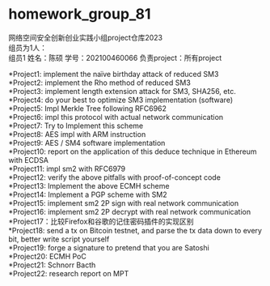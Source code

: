 # homework_group_81
网络空间安全创新创业实践小组project仓库2023  
组员为1人：  
    组员1 姓名：陈硕 学号：202100460066 负责project：所有project  

*Project1: implement the naïve birthday attack of reduced SM3  
*Project2: implement the Rho method of reduced SM3  
*Project3: implement length extension attack for SM3, SHA256, etc.  
*Project4: do your best to optimize SM3 implementation (software)  
*Project5: Impl Merkle Tree following RFC6962  
*Project6: impl this protocol with actual network communication  
*Project7: Try to Implement this scheme  
*Project8: AES impl with ARM instruction  
*Project9: AES / SM4 software implementation  
*Project10: report on the application of this deduce technique in Ethereum with ECDSA  
*Project11: impl sm2 with RFC6979  
*Project12: verify the above pitfalls with proof-of-concept code  
*Project13: Implement the above ECMH scheme  
*Project14: Implement a PGP scheme with SM2  
*Project15: implement sm2 2P sign with real network communication  
*Project16: implement sm2 2P decrypt with real network communication  
*Project17：比较Firefox和谷歌的记住密码插件的实现区别  
*Project18: send a tx on Bitcoin testnet, and parse the tx data down to every bit, better write script yourself  
*Project19: forge a signature to pretend that you are Satoshi  
*Project20: ECMH PoC  
*Project21: Schnorr Bacth  
*Project22: research report on MPT  
